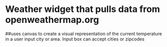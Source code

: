 # Weather widget that pulls data from openweathermap.org 

##uses canvas to create a visual representation of the current temperature in a user input city or area.  Input box can accept cities or zipcodes 